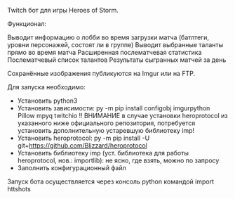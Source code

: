 ﻿Twitch бот для игры Heroes of Storm.

Функционал:

Выводит информацию о лобби во время загрузки матча (батлтеги, уровни персонажей, состоят ли в группе)
Выводит выбранные таланты прямо во время матча
Расширенная послематчевая статистика
Послематчевый список талантов
Результаты сыгранных матчей за день

Сохранённые изображения публикуются на Imgur или на FTP.

Для запуска необходимо:
* Установить python3
* Установить зависимости: py -m pip install configobj imgurpython Pillow mpyq twitchio
!! ВНИМАНИЕ в случае установки heroprotocol из указанного ниже официального репозитория, потребуется установить дополнительную устаревшую библиотеку imp!
* Установить heroprotocol: py -m pip install -U git+https://github.com/Blizzard/heroprotocol
* Установить библиотеку imp (уст. библиотека для работы heroprotocol, нов.: importlib): не ясно, где взять, можно по запросу
* Заполнить конфигурационный файл

Запуск бота осуществляется через консоль python командой import httshots
